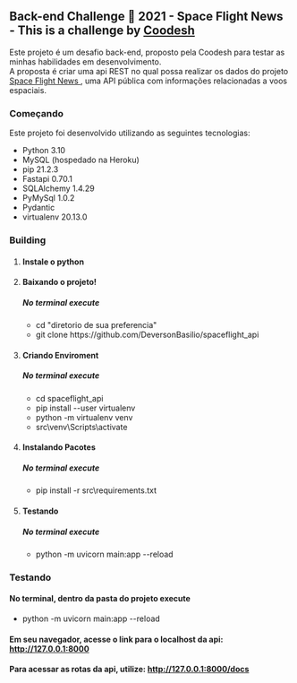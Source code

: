 <h2> Back-end Challenge 🏅 2021 - Space Flight News - This is a challenge by <a href="https://coodesh.com">Coodesh</a> </h2>

<p> Este projeto é um desafio back-end, proposto pela Coodesh para testar as minhas habilidades em desenvolvimento.</br>
A proposta é criar uma api REST no qual possa realizar os dados do projeto <a href="https://api.spaceflightnewsapi.net/v3/documentation"> Space Flight News </a>, uma API pública com informações relacionadas a voos espaciais.</p>

<h3>Começando</h3>

Este projeto foi desenvolvido utilizando as seguintes tecnologias:

<ul>
  <li>Python 3.10</li>
  <li>MySQL (hospedado na Heroku) </li>
  <li>pip 21.2.3 </li>  
  <li>Fastapi 0.70.1 </li>
  <li>SQLAlchemy 1.4.29 </li>
  <li>PyMySql 1.0.2 </li>
  <li>Pydantic </li>
  <li>virtualenv 20.13.0</li>
</ul>

<h3>Building</h3>

<ol>
  <li>
    <h4> Instale o python </h4>
  </li>
  <li>
    <h4>Baixando o projeto! </h4>
      <h5>No terminal execute</h5>
      <ul>  
        <li>cd "diretorio de sua preferencia"</li>
        <li>git clone https://github.com/DeversonBasilio/spaceflight_api</li>
      </ul>
  </li>
  <li>
    <h4>Criando Enviroment </h4>
      <h5>No terminal execute</h5>
      <ul>  
        <li>cd spaceflight_api</li>
        <li>pip install --user virtualenv</li>
        <li>python -m virtualenv venv</li>
        <li>src\venv\Scripts\activate</li>
      </ul>
  </li>
  <li>
    <h4>Instalando Pacotes </h4>
    <h5>No terminal execute</h5>
    <ul>
      <li>pip install -r src\requirements.txt</li>  
    </ul>    
  </li>
 
  <li>
      <h4>Testando</h4>
      <h5>No terminal execute</h5>
    <ul>
      <li>
        python -m uvicorn main:app --reload
      </li>
    </ul>
  </li>  
 </ol>
 
 <h3>Testando </h3>
 
 <h4>No terminal, dentro da pasta do projeto execute</h4>
  <ul>
    <li>
      python -m uvicorn main:app --reload
    </li>
  </ul>
  
   <h4>Em seu navegador, acesse o link para o localhost da api: <a href="http://127.0.0.1:8000"> http://127.0.0.1:8000 </a> </h4>
   <h4>Para acessar as rotas da api, utilize: <a href="http://127.0.0.1:8000/docs"> http://127.0.0.1:8000/docs </a> </h4>

